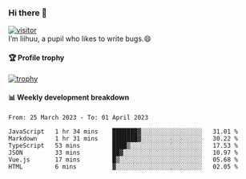 ### Hi there 👋
[![visitor](https://visitor-badge.glitch.me/badge?page_id=liihuu&right_color=blue)](https://github.com/liihuu)<br>
I’m liihuu, a pupil who likes to write bugs.😄


#### 🏆 Profile trophy
[![trophy](https://github-profile-trophy.vercel.app?username=liihuu&margin-w=16&margin-h=16&rank=-C,-B)](https://github.com/liihuu)


#### 📊 Weekly development breakdown
<!--START_SECTION:waka-->

```text
From: 25 March 2023 - To: 01 April 2023

JavaScript   1 hr 34 mins    ███████▓░░░░░░░░░░░░░░░░░   31.01 %
Markdown     1 hr 31 mins    ███████▓░░░░░░░░░░░░░░░░░   30.22 %
TypeScript   53 mins         ████▒░░░░░░░░░░░░░░░░░░░░   17.53 %
JSON         33 mins         ██▓░░░░░░░░░░░░░░░░░░░░░░   10.97 %
Vue.js       17 mins         █▒░░░░░░░░░░░░░░░░░░░░░░░   05.68 %
HTML         6 mins          ▓░░░░░░░░░░░░░░░░░░░░░░░░   02.05 %
```

<!--END_SECTION:waka-->

<!--
**liihuu/liihuu** is a ✨ _special_ ✨ repository because its `README.md` (this file) appears on your GitHub profile.

Here are some ideas to get you started:

- 🔭 I’m currently working on ...
- 🌱 I’m currently learning ...
- 👯 I’m looking to collaborate on ...
- 🤔 I’m looking for help with ...
- 💬 Ask me about ...
- 📫 How to reach me: ...
- 😄 Pronouns: ...
- ⚡ Fun fact: ...
-->

